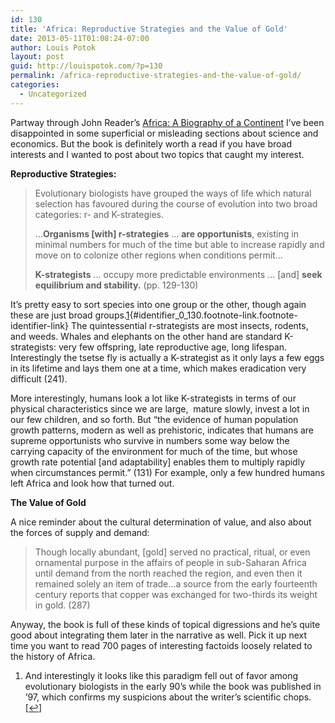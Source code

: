 ```yaml
---
id: 130
title: 'Africa: Reproductive Strategies and the Value of Gold'
date: 2013-05-11T01:08:24-07:00
author: Louis Potok
layout: post
guid: http://louispotok.com/?p=130
permalink: /africa-reproductive-strategies-and-the-value-of-gold/
categories:
  - Uncategorized
---
```

Partway through John Reader&#8217;s [Africa: A Biography of a Continent](http://www.amazon.com/Africa-Biography-Continent-John-Reader/dp/067973869X) I&#8217;ve been disappointed in some superficial or misleading sections about science and economics. But the book is definitely worth a read if you have broad interests and I wanted to post about two topics that caught my interest.

**Reproductive Strategies:**

> Evolutionary biologists have grouped the ways of life which natural selection has favoured during the course of evolution into two broad categories: r- and K-strategies.
> 
> &#8230;**Organisms [with] r-strategies** &#8230; **are opportunists**, existing in minimal numbers for much of the time but able to increase rapidly and move on to colonize other regions when conditions permit&#8230;
> 
> **K-strategists** &#8230; occupy more predictable environments &#8230; [and] **seek equilibrium and stability.** (pp. 129-130)

It&#8217;s pretty easy to sort species into one group or the other, though again these are just broad groups.[1](#footnote_0_130 "And interestingly it looks like this paradigm fell out of favor among evolutionary biologists in the early 90&rsquo;s while the book was published in &rsquo;97, which confirms my suspicions about the writer&rsquo;s scientific chops."){#identifier_0_130.footnote-link.footnote-identifier-link} The quintessential r-strategists are most insects, rodents, and weeds. Whales and elephants on the other hand are standard K-strategists: very few offspring, late reproductive age, long lifespan. Interestingly the tsetse fly is actually a K-strategist as it only lays a few eggs in its lifetime and lays them one at a time, which makes eradication very difficult (241).

More interestingly, humans look a lot like K-strategists in terms of our physical characteristics since we are large,  mature slowly, invest a lot in our few children, and so forth. But &#8220;the evidence of human population growth patterns, modern as well as prehistoric, indicates that humans are supreme opportunists who survive in numbers some way below the carrying capacity of the environment for much of the time, but whose growth rate potential [and adaptability] enables them to multiply rapidly when circumstances permit.&#8221; (131) For example, only a few hundred humans left Africa and look how that turned out.

**The Value of Gold**

A nice reminder about the cultural determination of value, and also about the forces of supply and demand:

> Though locally abundant, [gold] served no practical, ritual, or even ornamental purpose in the affairs of people in sub-Saharan Africa until demand from the north reached the region, and even then it remained solely an item of trade&#8230;a source from the early fourteenth century reports that copper was exchanged for two-thirds its weight in gold. (287)

Anyway, the book is full of these kinds of topical digressions and he&#8217;s quite good about integrating them later in the narrative as well. Pick it up next time you want to read 700 pages of interesting factoids loosely related to the history of Africa.

<ol class="footnotes">
  <li id="footnote_0_130" class="footnote">
    And interestingly it looks like this paradigm fell out of favor among evolutionary biologists in the early 90&#8217;s while the book was published in &#8217;97, which confirms my suspicions about the writer&#8217;s scientific chops. [<a href="#identifier_0_130" class="footnote-link footnote-back-link">&#8617;</a>]
  </li>
</ol>